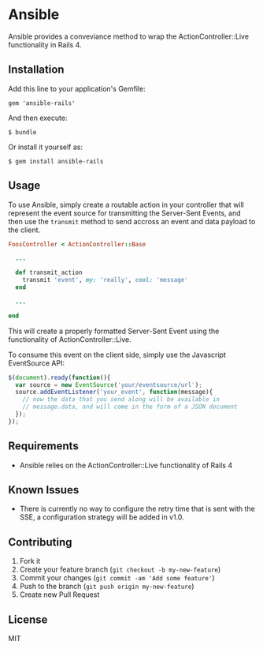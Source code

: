 # Ansible

Ansible provides a conveviance method to wrap the ActionController::Live functionality in Rails 4.

## Installation

Add this line to your application's Gemfile:

    gem 'ansible-rails'

And then execute:

    $ bundle

Or install it yourself as:

    $ gem install ansible-rails

## Usage

To use Ansible, simply create a routable action in your controller that will represent the event source for transmitting the Server-Sent Events, and then use the `transmit` method to send accross an event and data payload to the client.

```ruby
FoosController < ActionController::Base

  ...

  def transmit_action
    transmit 'event', my: 'really', cool: 'message'
  end

  ...

end
```

This will create a properly formatted Server-Sent Event using the functionality of ActionController::Live.

To consume this event on the client side, simply use the Javascript EventSource API:

```javascript
$(document).ready(function(){
  var source = new EventSource('your/eventsource/url');
  source.addEventListener('your_event', function(message){
    // now the data that you send along will be available in
    // message.data, and will come in the form of a JSON document
  });
});
```

## Requirements

  * Ansible relies on the ActionController::Live functionality of Rails 4

## Known Issues

  * There is currently no way to configure the retry time that is sent with the SSE, a configuration strategy will be added in v1.0.

## Contributing

1. Fork it
2. Create your feature branch (`git checkout -b my-new-feature`)
3. Commit your changes (`git commit -am 'Add some feature'`)
4. Push to the branch (`git push origin my-new-feature`)
5. Create new Pull Request

## License

MIT
